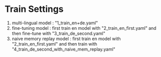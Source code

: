 # Train Settings

1. multi-lingual model : "1_train_en+de.yaml"
2. fine-tuning model : first train en model with "2_train_en_first.yaml" and then fine-tune with "3_train_de_second.yaml"
3. naive memory replay model : first train en model with "2_train_en_first.yaml" and then train with "4_train_de_second_with_naive_mem_replay.yaml"